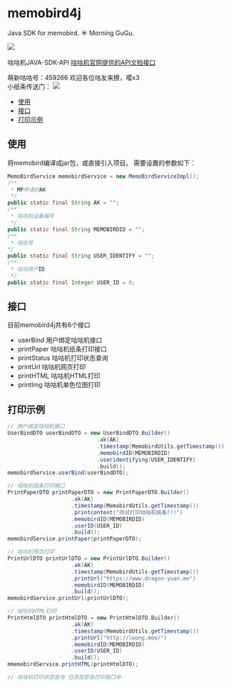 # memobird4j
Java SDK for memobird. :sunny: Morning GuGu.

![](https://static.wixstatic.com/media/612054_55f9859721c34335bb63aff32da40cc1~mv2.png/v1/fill/w_340,h_84,al_c,lg_1/612054_55f9859721c34335bb63aff32da40cc1~mv2.png)
<br/><br/>
咕咕机JAVA-SDK-API
[咕咕机官网提供的API文档接口](http://183.91.33.12/cache/open.memobird.cn/upload/webapi.pdf?ich_args=b3f8f94c58d93ed8d72a799aef337a62_1_0_0_4_3eb1a3da2d10ccd2a52413b9e5bda0510ec9396c8e383625dbe25006aecaa5c9_985cd986be54662fdbe4a8e44a6a5d93_1_0&ich_ip=33-25)

萌新咕咕号：459266 欢迎各位咕友来撩，嘤x3
<br/>
小纸条传送门：
![](https://img-dragon-resume.oss-cn-beijing.aliyuncs.com/memobird.jpg)

* [使用](#使用)
* [接口](#接口)
* [打印示例](#打印示例)

## 使用
将memobird编译成jar包，或直接引入项目。
需要设置的参数如下：
```java
MemoBirdService memobirdService = new MemoBirdServiceImpl();
/**
 * MP申请的AK
 */
public static final String AK = "";
/**
 * 咕咕机设备编号
 */
public static final String MEMOBIRDID = "";
/**
 * 咕咕号
*/
public static final String USER_IDENTIFY = "";
/**
 * 咕咕用户ID
 */
public static final Integer USER_ID = 0;
```

## 接口
目前memobird4j共有6个接口
* userBind 用户绑定咕咕机接口
* printPaper 咕咕机纸条打印接口
* printStatus 咕咕机打印状态查询
* printUrl 咕咕机网页打印
* printHTML 咕咕机HTML打印
* printImg 咕咕机单色位图打印


## 打印示例
```java
// 用户绑定咕咕机接口
UserBindDTO userBindDTO = new UserBindDTO.Builder()
		                    .ak(AK)
		                    .timestamp(MemobirdUtils.getTimestamp())
		                    .memobirdID(MEMOBIRDID)
		                    .useridentifying(USER_IDENTIFY)
		                    .build();
memobirdService.userBind(userBindDTO);

// 咕咕机纸条打印接口
PrintPaperDTO printPaperDTO = new PrintPaperDTO.Builder()
                    .ak(AK)
                    .timestamp(MemobirdUtils.getTimestamp())
                    .printcontent("测试打印咕咕机纸条!!!")
                    .memobirdID(MEMOBIRDID)
                    .userID(USER_ID)
                    .build();
memobirdService.printPaper(printPaperDTO);

// 咕咕机网页打印
PrintUrlDTO printUrlDTO = new PrintUrlDTO.Builder()
                    .ak(AK)
                    .timestamp(MemobirdUtils.getTimestamp())
                    .printUrl("https://www.dragon-yuan.me")
                    .memobirdID(MEMOBIRDID)
                    .build();
memobirdService.printUrl(printUrlDTO);

// 咕咕机HTML打印
PrintHtmlDTO printHtmlDTO = new PrintHtmlDTO.Builder()
                    .ak(AK)
                    .timestamp(MemobirdUtils.getTimestamp())
                    .printUrl("http://loong.moe/")
                    .memobirdID(MEMOBIRDID)
                    .userID(USER_ID)
                    .build();
mmemobirdService.printHTML(printHtmlDTO);

// 咕咕机打印状态查询 已添加至各打印接口中
```
